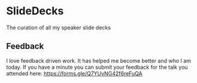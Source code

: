 # SlideDecks
The curation of all my speaker slide decks

## Feedback 
I love feedback driven work. It has helped me become better and who I am today. If you have a minute you can submit your feedback for the talk you attended here: https://forms.gle/Q7YUvNG42f6reFuQA